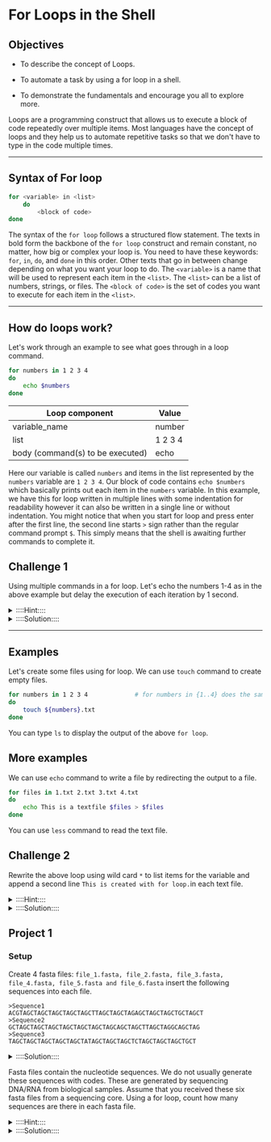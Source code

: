 # For Loops in the Shell

## Objectives

- To describe the concept of Loops.

- To automate a task by using a for loop in a shell.
  
- To demonstrate the fundamentals and encourage you all to explore more.
  

Loops are a programming construct that allows us to execute a block of code repeatedly over multiple items. Most languages have the concept of loops and they help us to automate repetitive tasks so that we don't have to type in the code multiple times.

---

## Syntax of For loop

```bash
for <variable> in <list>
    do
        <block of code>
done
```

The syntax of the `for loop` follows a structured flow statement. The texts in bold form the backbone of the `for loop` construct and remain constant, no matter, how big or complex your loop is. You need to have these keywords: `for`, `in`, `do`, and `done` in this order. Other texts that go in between change depending on what you want your loop to do. The `<variable>` is a name that will be used to represent each item in the `<list>`. The `<list>` can be a list of numbers, strings, or files. The `<block of code>` is the set of codes you want to execute for each item in the `<list>`.

---

## How do loops work?
Let's work through an example to see what goes through in a loop command.

```bash
for numbers in 1 2 3 4
do
    echo $numbers
done
```

|Loop component                    | Value  |
|----------------------------------|--------|
|variable_name                     | number |
|list                              | 1 2 3 4|
|body (command(s) to be executed)  | echo   |

Here our variable is called `numbers` and items in the list represented by the `numbers` variable are `1 2 3 4`. Our block of code contains `echo $numbers` which basically prints out each item in the `numbers` variable. 
In this example, we have this for loop written in multiple lines with some indentation for readability however it can also be written in a single line or without indentation. You might notice that when you start for loop and press enter after the first line, the second line starts `>` sign rather than the regular command prompt `$`. This simply means that the shell is awaiting further commands to complete it. 


## Challenge 1
Using multiple commands in a for loop.
Let's echo the numbers 1-4 as in the above example but delay the execution of each iteration by 1 second.

<details>
    <summary>::::Hint::::</summary>

`sleep` command suspends execution for an interval of time.

usage: sleep [seconds]

eg. `sleep 1` for 1 second delay.

</details>

<details>
    <summary>::::Solution::::</summary>

```bash
for numbers in 1 2 3 4
do
    echo $numbers
    sleep 1
done
```

Note: `variable names` can be anything, you don't have to use `numbers` as a variable name for `1 2 3 4` as in the above two examples. You can replace this variable name: `numbers` with anything, eg: `x` or `i` or any other random letters, words, or even numbers. However, having a meaningful variable name will increase the interpretability of the codes.

</details>


---
## Examples
Let's create some files using for loop. We can use `touch` command to create empty files.

```bash
for numbers in 1 2 3 4             # for numbers in {1..4} does the same job
do
    touch ${numbers}.txt
done
```
You can type `ls` to display the output of the above `for loop`.


## More examples

We can use `echo` command to write a file by redirecting the output to a file. 

```bash
for files in 1.txt 2.txt 3.txt 4.txt
do
    echo This is a textfile $files > $files
done
```
You can use `less` command to read the text file.

## Challenge 2
Rewrite the above loop using wild card `*` to list items for the variable and append a second line `This is created with for loop.`in each text file.

<details>
    <summary>::::Hint::::</summary>
  
wild card `*.txt` can specify all the files: 1.txt 2.txt 3.txt and 4.txt in our working directory.

We can use `>` to direct the output from a command to a file. However, redirecting another output of a command to the same file will overwrite the file. So, in order to add a new output/content in the same file, we can use `>>` so the new content will append at the bottom of the text file.

</details>    

<details>
    <summary>::::Solution::::</summary>
  
```bash
for files in *.txt
do
    echo "This is created with for loop." >> $files
done
```
    
</details>

## Project 1

### Setup
Create 4 fasta files: `file_1.fasta, file_2.fasta, file_3.fasta, file_4.fasta, file_5.fasta and file_6.fasta`
insert the following sequences into each file.

```
>Sequence1
ACGTAGCTAGCTAGCTAGCTAGCTTAGCTAGCTAGAGCTAGCTAGCTGCTAGCT
>Sequence2
GCTAGCTAGCTAGCTAGCTAGCTAGCTAGCAGCTAGCTTAGCTAGGCAGCTAG
>Sequence3
TAGCTAGCTAGCTAGCTAGCTATAGCTAGCTAGCTCTAGCTAGCTAGCTGCT
```

<details>
    <summary>::::Solution::::</summary>

```bash
for files in {1..6}
do
touch file_${files}.fasta
echo ">Sequence1
ACGTAGCTAGCTAGCTAGCTAGCTTAGCTAGCTAGAGCTAGCTAGCTGCTAGCT
>Sequence2
GCTAGCTAGCTAGCTAGCTAGCTAGCTAGCAGCTAGCTTAGCTAGGCAGCTAG
>Sequence3
TAGCTAGCTAGCTAGCTAGCTATAGCTAGCTAGCTCTAGCTAGCTAGCTGCT" > $files
done
```
</details>

Fasta files contain the nucleotide sequences. We do not usually generate these sequences with codes. These are generated by sequencing DNA/RNA from biological samples. Assume that you received these six fasta files from a sequencing core. Using a for loop, count how many sequences are there in each fasta file. 

<details>
    <summary>::::Hint::::</summary>

You can use `grep` command to count the number of sequences. As we know, in fasta file, each sequence has a header that starts with ">" sign (">" in ">Sequence1" ">Sequence2"... above) followed by the actual sequence. we can `grep` and use `-c` flag to count all the occurrences of the">" character at the start of a line. Google the use of grep to count sequences in a fasta file if you are stuck.

</details>

<details>
    <summary>::::Solution::::</summary>
  
```bash
for files in *.fasta
do
    echo $files
    grep -c "^>" $files
done
```
</details>
